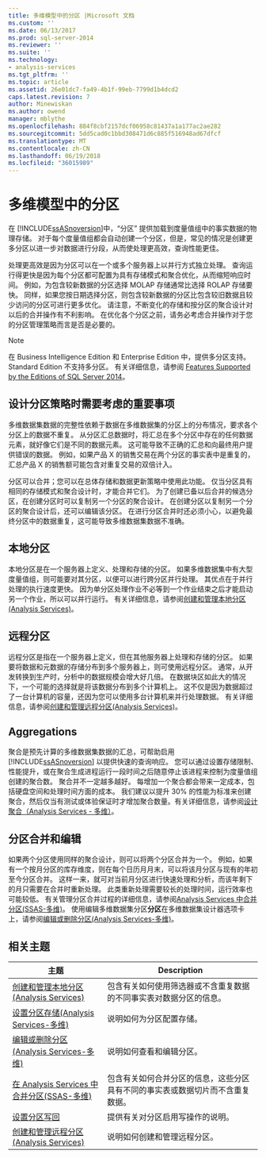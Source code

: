 ```yaml
---
title: 多维模型中的分区 |Microsoft 文档
ms.custom: ''
ms.date: 06/13/2017
ms.prod: sql-server-2014
ms.reviewer: ''
ms.suite: ''
ms.technology:
- analysis-services
ms.tgt_pltfrm: ''
ms.topic: article
ms.assetid: 26e01dc7-fa49-4b1f-99eb-7799d1b4dcd2
caps.latest.revision: 7
author: Minewiskan
ms.author: owend
manager: mblythe
ms.openlocfilehash: 884f8cbf2157dcf06958c81437a1a177ac2ae282
ms.sourcegitcommit: 5dd5cad0c1bbd308471d6c885f516948ad67dfcf
ms.translationtype: MT
ms.contentlocale: zh-CN
ms.lasthandoff: 06/19/2018
ms.locfileid: "36015989"
---
```

# <a name="partitions-in-multidimensional-models"></a>多维模型中的分区
  在 [!INCLUDE[ssASnoversion](../../includes/ssasnoversion-md.md)]中，“分区”  提供加载到度量值组中的事实数据的物理存储。 对于每个度量值组都会自动创建一个分区，但是，常见的情况是创建更多分区以进一步对数据进行分段，从而使处理更高效，查询性能更佳。  
  
 处理更高效是因为分区可以在一个或多个服务器上以并行方式独立处理。 查询运行得更快是因为每个分区都可配置为具有存储模式和聚合优化，从而缩短响应时间。 例如，为包含较新数据的分区选择 MOLAP 存储通常比选择 ROLAP 存储要快。 同样，如果您按日期选择分区，则包含较新数据的分区比包含较旧数据且较少访问的分区可进行更多优化。 请注意，不断变化的存储和按分区的聚合设计对以后的合并操作有不利影响。 在优化各个分区之前，请务必考虑合并操作对于您的分区管理策略而言是否是必要的。  
  
> [!NOTE]  
>  在 Business Intelligence Edition 和 Enterprise Edition 中，提供多分区支持。 Standard Edition 不支持多分区。 有关详细信息，请参阅 [Features Supported by the Editions of SQL Server 2014](../../getting-started/features-supported-by-the-editions-of-sql-server-2014.md)。  
  
## <a name="important-considerations-when-designing-a-partitioning-strategy"></a>设计分区策略时需要考虑的重要事项  
 多维数据集数据的完整性依赖于数据在多维数据集的分区上的分布情况，要求各个分区上的数据不重复。 从分区汇总数据时，将汇总在多个分区中存在的任何数据元素，就好像它们是不同的数据元素。 这可能导致不正确的汇总和向最终用户提供错误的数据。 例如，如果产品 X 的销售交易在两个分区的事实表中是重复的，汇总产品 X 的销售额可能包含对重复交易的双倍计入。  
  
 分区可以合并；您可以在总体存储和数据更新策略中使用此功能。 仅当分区具有相同的存储模式和聚合设计时，才能合并它们。 为了创建已备以后合并的候选分区，在创建分区时可以复制另一个分区的聚合设计。 在创建分区以复制另一个分区的聚合设计后，还可以编辑该分区。 在进行分区合并时还必须小心，以避免最终分区中的数据重复，这可能导致多维数据集数据不准确。  
  
## <a name="local-partitions"></a>本地分区  
 本地分区是在一个服务器上定义、处理和存储的分区。 如果多维数据集中有大型度量值组，则可能要对其分区，以便可以进行跨分区并行处理。 其优点在于并行处理的执行速度更快。 因为单分区处理作业不必等到一个作业结束之后才能启动另一个作业，所以可以并行运行。 有关详细信息，请参阅[创建和管理本地分区 (Analysis Services)](create-and-manage-a-local-partition-analysis-services.md)。  
  
## <a name="remote-partitions"></a>远程分区  
 远程分区是指在一个服务器上定义，但在其他服务器上处理和存储的分区。 如果要将数据和元数据的存储分布到多个服务器上，则可使用远程分区。 通常，从开发转换到生产时，分析中的数据规模会增大好几倍。 在数据块区如此大的情况下，一个可能的选择就是将该数据分布到多个计算机上。 这不仅是因为数据超过了一台计算机的容量，还因为您可以使用多台计算机来并行处理数据。 有关详细信息，请参阅[创建和管理远程分区&#40;Analysis Services&#41;](create-and-manage-a-remote-partition-analysis-services.md)。  
  
## <a name="aggregations"></a>Aggregations  
 聚合是预先计算的多维数据集数据的汇总，可帮助启用 [!INCLUDE[ssASnoversion](../../includes/ssasnoversion-md.md)] 以提供快速的查询响应。 您可以通过设置存储限制、性能提升，或在聚合生成进程运行一段时间之后随意停止该进程来控制为度量值组创建的聚合数。 聚合并不一定越多越好。 每增加一个聚合都会带来一定成本，包括硬盘空间和处理时间方面的成本。 我们建议以提升 30% 的性能为标准来创建聚合，然后仅当有测试或体验保证时才增加聚合数量。有关详细信息，请参阅[设计聚合（Analysis Services - 多维）](designing-aggregations-analysis-services-multidimensional.md)。  
  
## <a name="partition-merging-and-editing"></a>分区合并和编辑  
 如果两个分区使用同样的聚合设计，则可以将两个分区合并为一个。 例如，如果有一个按月分区的库存维度，则在每个日历月月末，可以将该月分区与现有的年初至今分区合并。 这样一来，就可对当前月分区进行快速处理和分析，而该年剩下的月只需要在合并时重新处理。 此类重新处理需要较长的处理时间，运行效率也可能较低。 有关管理分区合并过程的详细信息，请参阅[Analysis Services 中合并分区&#40;SSAS-多维&#41;](merge-partitions-in-analysis-services-ssas-multidimensional.md)。 使用编辑多维数据集分区**分区**在多维数据集设计器选项卡上，请参阅[编辑或删除分区&#40;Analysis Services-多维&#41;](edit-or-delete-partitions-analyisis-services-multidimensional.md)。  
  
## <a name="related-topics"></a>相关主题  
  
|主题|Description|  
|-----------|-----------------|  
|[创建和管理本地分区&#40;Analysis Services&#41;](create-and-manage-a-local-partition-analysis-services.md)|包含有关如何使用筛选器或不含重复数据的不同事实表对数据分区的信息。|  
|[设置分区存储&#40;Analysis Services-多维&#41;](set-partition-storage-analysis-services-multidimensional.md)|说明如何为分区配置存储。|  
|[编辑或删除分区&#40;Analysis Services-多维&#41;](edit-or-delete-partitions-analyisis-services-multidimensional.md)|说明如何查看和编辑分区。|  
|[在 Analysis Services 中合并分区&#40;SSAS-多维&#41;](merge-partitions-in-analysis-services-ssas-multidimensional.md)|包含有关如何合并分区的信息，这些分区具有不同的事实表或数据切片而不含重复数据。|  
|[设置分区写回](set-partition-writeback.md)|提供有关对分区启用写操作的说明。|  
|[创建和管理远程分区&#40;Analysis Services&#41;](create-and-manage-a-remote-partition-analysis-services.md)|说明如何创建和管理远程分区。|  
  
  